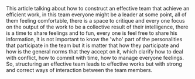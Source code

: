 This article talking about how to construct an effective team that achieve an efficient work, in this team everyone might be a leader at some point, all of them feeling comfortable, there is a space to critique and every one focus on the output of the work to be a collective result of their intelligence, there is a time to share feelings and to fun, every one is feel free to share his information, it is not important to know the 'who' part of the personalities that participate in the team but it is matter that how they participate and how is the general norms that they accept on it, which clarify how to deal with conflict, how to commit with time, how to manage everyone feelings. So, structuring an effective team leads to effective works but with strong and correct ways of interaction between the team members. 